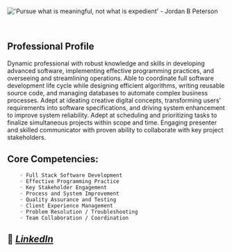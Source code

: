 <br />

!['Pursue what is meaningful, not what is expedient' - Jordan B Peterson](https://i.ibb.co/PmR8yQy/Linked-In-Banner-Pursue-what-is-meaningful.jpg)

<br />


## Professional Profile 
Dynamic professional with robust knowledge and skills in developing advanced software, implementing effective programming practices, and overseeing and streamlining operations. Able to coordinate full software development life cycle while designing efficient algorithms, writing reusable source code, and managing databases to automate complex business processes. Adept at ideating creative digital concepts, transforming users’ requirements into software specifications, and driving system enhancement to improve system reliability. Adept at scheduling and prioritizing tasks to finalize simultaneous projects within scope and time. Engaging presenter and skilled communicator with proven ability to collaborate with key project stakeholders. 

## Core Competencies:
        ◦ Full Stack Software Development
        ◦ Effective Programming Practice
        ◦ Key Stakeholder Engagement
        ◦ Process and System Improvement
        ◦ Quality Assurance and Testing
        ◦ Client Experience Management 
        ◦ Problem Resolution / Troubleshooting
        ◦ Team Collaboration / Coordination



## 🔗 _[LinkedIn](https://www.linkedin.com/in/developerjustinhager/)_


